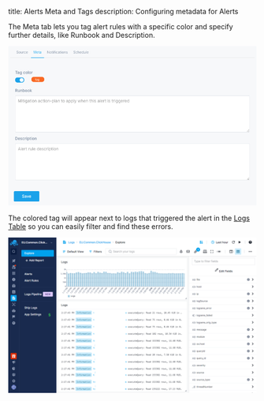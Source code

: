 title: Alerts Meta and Tags
description: Configuring metadata for Alerts

The Meta tab lets you tag alert rules with a specific color and specify further details, like Runbook and Description.

![image alt text](../images/alerts/image_7.png)

The colored tag will appear next to logs that triggered the alert in the [Logs Table](../logs/searching-log-events/) so you can easily filter and find these errors.

![](../images/logs/logsene-ui.png)
